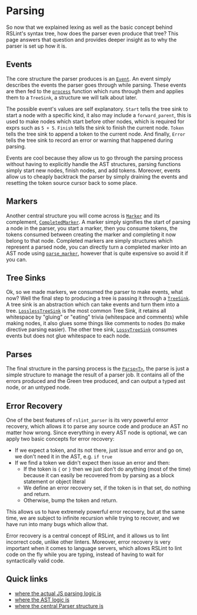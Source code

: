# Parsing

So now that we explained lexing as well as the basic concept behind RSLint's syntax tree, how does the parser even produce that tree? This page answers that question and provides deeper insight as to why the parser is set up how it is.

## Events

The core structure the parser produces is an [`Event`](https://docs.rs/rslint_parser/0.2.1/rslint_parser/enum.Event.html). An event simply describes the events the parser goes through while parsing. These events are then fed to the [`process`](https://docs.rs/rslint_parser/0.2.1/rslint_parser/fn.process.html) function which runs through them and applies them to a `TreeSink`, a structure we will talk about later.

The possible event's values are self explanatory. `Start` tells the tree sink to start a node with a specific kind, it also may include a `forward_parent`, this is used to make nodes which start before other nodes, which is required for exprs such as `5 + 5`. `Finish` tells the sink to finish the current node. `Token` tells the tree sink to append a token to the current node. And finally, `Error` tells the tree sink to record an error or warning that happened during parsing.

Events are cool because they allow us to go through the parsing process without having to explicitly handle the AST structures, parsing functions simply start new nodes, finish nodes, and add tokens. Moreover, events allow us to cheaply backtrack the parser by simply draining the events and resetting the token source cursor back to some place.

## Markers

Another central structure you will come across is [`Marker`](https://docs.rs/rslint_parser/0.2.1/rslint_parser/struct.Marker.html) and its complement, [`CompletedMarker`](https://docs.rs/rslint_parser/0.2.1/rslint_parser/struct.CompletedMarker.html). A marker simply signifies the start of parsing a node in the parser, you start a marker, then you consume tokens, the tokens consumed between creating the marker and completing it now belong to that node. Completed markers are simply structures which represent a parsed node, you can directly turn a completed marker into an AST node using [`parse_marker`](https://docs.rs/rslint_parser/0.2.1/rslint_parser/struct.Parser.html#method.parse_marker), however that is quite expensive so avoid it if you can.

## Tree Sinks

Ok, so we made markers, we consumed the parser to make events, what now? Well the final step to producing a tree is passing it through a [`TreeSink`](https://docs.rs/rslint_parser/0.2.1/rslint_parser/trait.TreeSink.html). A tree sink is an abstraction which can take events and turn them into a tree. [`LosslessTreeSink`](https://docs.rs/rslint_parser/0.2.1/rslint_parser/struct.LosslessTreeSink.html) is the most common Tree Sink, it retains all whitespace by "gluing" or "eating" trivia (whitespace and comments) while making nodes, it also glues some things like comments to nodes (to make directive parsing easier). The other tree sink, [`LossyTreeSink`](https://docs.rs/rslint_parser/0.2.1/rslint_parser/struct.LossyTreeSink.html) consumes events but does not glue whitespace to each node.

## Parses

The final structure in the parsing process is the [`Parse<T>`](https://docs.rs/rslint_parser/0.2.1/rslint_parser/struct.Parse.html), the parse is just a simple structure to manage the result of a parser job. It contains all of the errors produced and the Green tree produced, and can output a typed ast node, or an untyped node.

## Error Recovery

One of the best features of `rslint_parser` is its very powerful error recovery, which allows it to parse any source code and produce an AST no matter how wrong. Since everything in every AST node is optional, we can apply two basic concepts for error recovery:

- If we expect a token, and its not there, just issue and error and go on, we don't need it in the AST, e.g. `if true`
- If we find a token we didn't expect then issue an error and then:
  - If the token is `{` or `}` then we just don't do anything (most of the time) because it can easily be recovered from by parsing
    as a block statement or object literal
  - We define an error recovery set, if the token is in that set, do nothing and return.
  - Otherwise, bump the token and return.

This allows us to have extremely powerful error recovery, but at the same time, we are subject to infinite recursion while trying to recover, and we have run into many bugs which allow that.

Error recovery is a central concept of RSLint, and it allows us to lint incorrect code, unlike other linters. Moreover, error recovery is very important when it comes to language servers, which allows RSLint to lint code on the fly while you are typing, instead of having to wait for syntactically valid code.

## Quick links

- [where the actual JS parsing logic is](https://github.com/rslint/rslint/tree/master/crates/rslint_parser/src/syntax)
- [where the AST logic is](https://github.com/rslint/rslint/tree/master/crates/rslint_parser/src/ast)
- [where the central Parser structure is](https://github.com/rslint/rslint/blob/master/crates/rslint_parser/src/parser.rs)
